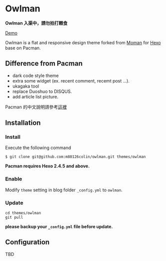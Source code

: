 # Owlman

**Owlman 入渠中，請勿拍打餵食**

[Demo](http://m80126colin.github.io/blog)

Owlman is a flat and responsive design theme forked from [Moman](https://github.com/morris821028/moman) for [Hexo](http://zespia.tw/hexo/) base on Pacman.

## Difference from Pacman ##

* dark code style theme
* extra some widget (ex. recent comment, recemt post ...).
* ukagaka tool
* replace Duoshuo to DISQUS.
* add article list picture.

Pacman 的中文說明請參考[這裡](http://A-limon.github.io/pacman/hello/introducing-pacman-theme/)

## Installation ##

### Install ###

Execute the following command

```
$ git clone git@github.com:m80126colin/owlman.git themes/owlman
```

**Pacman requires Hexo 2.4.5 and above.** 

### Enable ###

Modify `theme` setting in blog folder `_config.yml` to `owlman`.

### Update ###

```
cd themes/owlman
git pull
```

**please backup your `_config.yml` file before update.** 

## Configuration ##

TBD